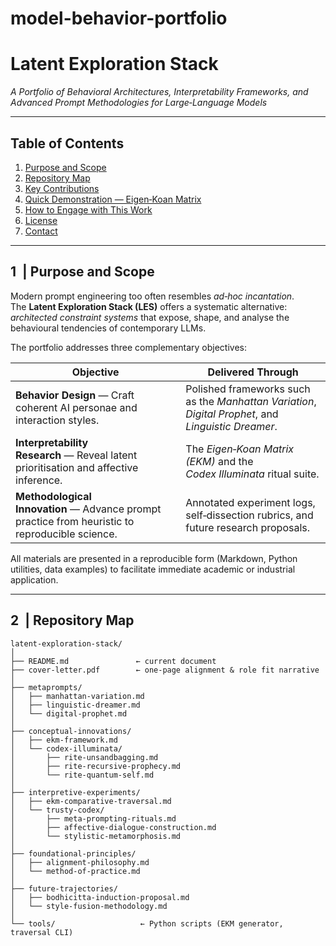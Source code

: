 # model-behavior-portfolio
# Latent Exploration Stack  
_A Portfolio of Behavioral Architectures, Interpretability Frameworks, and Advanced Prompt Methodologies for Large‑Language Models_

---

## Table of Contents
1. [Purpose and Scope](#1-purpose-and-scope)  
2. [Repository Map](#2-repository-map)  
3. [Key Contributions](#3-key-contributions)  
4. [Quick Demonstration — Eigen‑Koan Matrix](#4-quick-demonstration--eigenkoan-matrix)  
5. [How to Engage with This Work](#5-how-to-engage-with-this-work)  
6. [License](#6-license)  
7. [Contact](#7-contact)

---

## 1  | Purpose and Scope
Modern prompt engineering too often resembles _ad‑hoc incantation_.  
The **Latent Exploration Stack (LES)** offers a systematic alternative:  
*architected constraint systems* that expose, shape, and analyse the behavioural tendencies of contemporary LLMs.

The portfolio addresses three complementary objectives:

| Objective | Delivered Through |
|-----------|------------------|
| **Behavior Design** — Craft coherent AI personae and interaction styles. | Polished frameworks such as the *Manhattan Variation*, *Digital Prophet*, and *Linguistic Dreamer*. |
| **Interpretability Research** — Reveal latent prioritisation and affective inference. | The *Eigen‑Koan Matrix (EKM)* and the *Codex Illuminata* ritual suite. |
| **Methodological Innovation** — Advance prompt practice from heuristic to reproducible science. | Annotated experiment logs, self‑dissection rubrics, and future research proposals. |

All materials are presented in a reproducible form (Markdown, Python utilities, data examples) to facilitate immediate academic or industrial application.

---

## 2  | Repository Map
```text
latent-exploration-stack/
│
├── README.md               ← current document
├── cover-letter.pdf        ← one‑page alignment & role fit narrative
│
├── metaprompts/
│   ├── manhattan-variation.md
│   ├── linguistic-dreamer.md
│   └── digital-prophet.md
│
├── conceptual-innovations/
│   ├── ekm-framework.md
│   └── codex-illuminata/
│       ├── rite-unsandbagging.md
│       ├── rite-recursive-prophecy.md
│       └── rite-quantum-self.md
│
├── interpretive-experiments/
│   ├── ekm-comparative-traversal.md
│   └── trusty-codex/
│       ├── meta-prompting-rituals.md
│       ├── affective-dialogue-construction.md
│       └── stylistic-metamorphosis.md
│
├── foundational-principles/
│   ├── alignment-philosophy.md
│   └── method-of-practice.md
│
├── future-trajectories/
│   ├── bodhicitta-induction-proposal.md
│   └── style-fusion-methodology.md
│
└── tools/                   ← Python scripts (EKM generator, traversal CLI)
